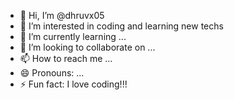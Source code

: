 - 👋 Hi, I’m @dhruvx05
- 👀 I’m interested in coding and learning new techs
- 🌱 I’m currently learning ...
- 💞️ I’m looking to collaborate on ...
- 📫 How to reach me ...
- 😄 Pronouns: ...
- ⚡ Fun fact: I love coding!!!

<!---
dhruvx05/dhruvx05 is a ✨ special ✨ repository because its `README.md` (this file) appears on your GitHub profile.
You can click the Preview link to take a look at your changes.
--->
